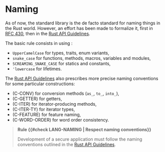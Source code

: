 # Naming

As of now, the standard library is the de facto standard for naming things in
the Rust world. However, an effort has been made to formalize it, first in
[RFC 430], then in the [Rust API Guidelines].

The basic rule consists in using :

- `UpperCamelCase` for types, traits, enum variants,
- `snake_case` for functions, methods, macros, variables and modules,
- `SCREAMING_SNAKE_CASE` for statics and constants,
- `'lowercase` for lifetimes.

The [Rust API Guidelines] also prescribes more precise naming conventions for
some particular constructions:

- (C-CONV) for conversion methods (`as_`, `to_`, `into_`),
- (C-GETTER) for getters,
- (C-ITER) for iterator-producing methods,
- (C-ITER-TY) for iterator types,
- (C-FEATURE) for feature naming,
- (C-WORD-ORDER) for word order consistency.

> **Rule {{#check LANG-NAMING | Respect naming conventions}}**
>
> Development of a secure application must follow the naming conventions
> outlined in the [Rust API Guidelines].

[rfc 430]: https://github.com/rust-lang/rfcs/blob/master/text/0430-finalizing-naming-conventions.md
[rust api guidelines]: https://rust-lang.github.io/api-guidelines/
